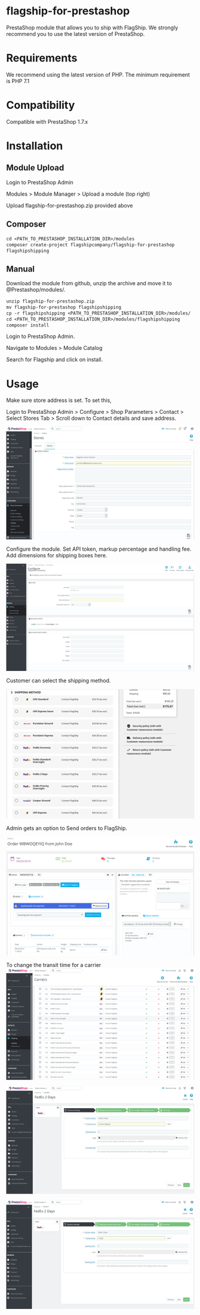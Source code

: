 # flagship-for-prestashop

PrestaShop module that allows you to ship with FlagShip. We strongly recommend you to use the latest version of PrestaShop.

# Requirements

We recommend using the latest version of PHP. The minimum requirement is PHP 7.1

# Compatibility

Compatible with PrestaShop 1.7.x

# Installation

## Module Upload

Login to PrestaShop Admin

Modules > Module Manager > Upload a module (top right)

Upload flagship-for-prestashop.zip provided above

## Composer

````
cd <PATH_TO_PRESTASHOP_INSTALLATION_DIR>/modules
composer create-project flagshipcompany/flagship-for-prestashop flagshipshipping
````
## Manual
Download the module from github, unzip the archive and move it to @Prestashop/modules/.

````
unzip flagship-for-prestashop.zip
mv flagship-for-prestashop flagshipshipping
cp -r flagshipshipping <PATH_TO_PRESTASHOP_INSTALLATION_DIR>/modules/
cd <PATH_TO_PRESTASHOP_INSTALLATION_DIR>/modules/flagshipshipping
composer install
````

Login to PrestaShop Admin.

Navigate to Modules > Module Catalog

Search for Flagship and click on install.

# Usage

Make sure store address is set. To set this,

Login to PrestaShop Admin > Configure > Shop Parameters > Contact > Select Stores Tab > Scroll down to Contact details and save address.

![Image of Contact Details](https://github.com/flagshipcompany/flagship-for-prestashop/blob/master/views/img/contact.png)

Configure the module. Set API token, markup percentage and handling fee. Add dimensions for shipping boxes here.

![Image of Configuration](https://github.com/flagshipcompany/flagship-for-prestashop/blob/master/views/img/configuration.png)

Customer can select the shipping method.

![Image of Rates](https://github.com/flagshipcompany/flagship-for-prestashop/blob/master/views/img/rates.png)

Admin gets an option to Send orders to FlagShip.

![Image of Order](https://github.com/flagshipcompany/flagship-for-prestashop/blob/master/views/img/order.png)

To change the transit time for a carrier
![Image of Edit Carrier](https://github.com/flagshipcompany/flagship-for-prestashop/blob/master/views/img/editCarrier.jpg)

![Image of Transit Time](https://github.com/flagshipcompany/flagship-for-prestashop/blob/master/views/img/editCarrierTransitTime.jpg)

![Image of Transit Time Changed](https://github.com/flagshipcompany/flagship-for-prestashop/blob/master/views/img/editCarrierTransitTimeChanged.jpg)
